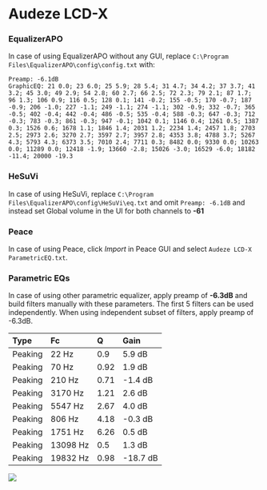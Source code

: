 # Audeze LCD-X

### EqualizerAPO
In case of using EqualizerAPO without any GUI, replace `C:\Program Files\EqualizerAPO\config\config.txt`
with:
```
Preamp: -6.1dB
GraphicEQ: 21 0.0; 23 6.0; 25 5.9; 28 5.4; 31 4.7; 34 4.2; 37 3.7; 41 3.2; 45 3.0; 49 2.9; 54 2.8; 60 2.7; 66 2.5; 72 2.3; 79 2.1; 87 1.7; 96 1.3; 106 0.9; 116 0.5; 128 0.1; 141 -0.2; 155 -0.5; 170 -0.7; 187 -0.9; 206 -1.0; 227 -1.1; 249 -1.1; 274 -1.1; 302 -0.9; 332 -0.7; 365 -0.5; 402 -0.4; 442 -0.4; 486 -0.5; 535 -0.4; 588 -0.3; 647 -0.3; 712 -0.3; 783 -0.3; 861 -0.3; 947 -0.1; 1042 0.1; 1146 0.4; 1261 0.5; 1387 0.3; 1526 0.6; 1678 1.1; 1846 1.4; 2031 1.2; 2234 1.4; 2457 1.8; 2703 2.5; 2973 2.6; 3270 2.7; 3597 2.7; 3957 2.8; 4353 3.8; 4788 3.7; 5267 4.3; 5793 4.3; 6373 3.5; 7010 2.4; 7711 0.3; 8482 0.0; 9330 0.0; 10263 0.0; 11289 0.0; 12418 -1.9; 13660 -2.8; 15026 -3.0; 16529 -6.0; 18182 -11.4; 20000 -19.3
```

### HeSuVi
In case of using HeSuVi, replace `C:\Program Files\EqualizerAPO\config\HeSuVi\eq.txt` and omit `Preamp:
-6.1dB` and instead set Global volume in the UI for both channels to **-61**

### Peace
In case of using Peace, click *Import* in Peace GUI and select `Audeze LCD-X ParametricEQ.txt`.

### Parametric EQs
In case of using other parametric equalizer, apply preamp of **-6.3dB** and build filters manually
with these parameters. The first 5 filters can be used independently.
When using independent subset of filters, apply preamp of -6.3dB.

| Type    | Fc       |    Q | Gain     |
|:--------|:---------|:-----|:---------|
| Peaking | 22 Hz    | 0.9  | 5.9 dB   |
| Peaking | 70 Hz    | 0.92 | 1.9 dB   |
| Peaking | 210 Hz   | 0.71 | -1.4 dB  |
| Peaking | 3170 Hz  | 1.21 | 2.6 dB   |
| Peaking | 5547 Hz  | 2.67 | 4.0 dB   |
| Peaking | 806 Hz   | 4.18 | -0.3 dB  |
| Peaking | 1751 Hz  | 6.26 | 0.5 dB   |
| Peaking | 13098 Hz | 0.5  | 1.3 dB   |
| Peaking | 19832 Hz | 0.98 | -18.7 dB |

![](https://raw.githubusercontent.com/jaakkopasanen/AutoEq/master/results/oratory1990/harman_over-ear_2018/Audeze%20LCD-X/Audeze%20LCD-X.png)